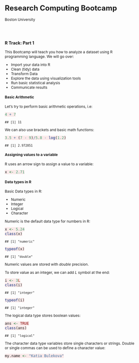 Research Computing Bootcamp
================
Boston University

<style type="text/css">

body{ /* Normal  */
  font-size: 12px;
}
td {  /* Table  */
  font-size: 8px;
}
code.r{ /* Code block */
    font-size: 12px;
    background-color: #FAEAEA; 
}
pre { /* Code block - determines code spacing between lines */
    font-size: 12px;
     
}
</style>

<br><br>

### R Track: Part 1

This Bootcamp will teach you how to analyze a dataset using R
programming language. We will go over:

  - Import your data into R
  - Clean (tidy) data
  - Transform Data
  - Explore the data using visualization tools
  - Run basic statistical analysis
  - Communicate results

#### Basic Arithmetic

Let’s try to perform basic arithmetic operations, i.e:

``` r bg-success
4 + 7
```

    ## [1] 11

We can also use brackets and basic math functions:

``` r
3.5 + (7 - 9)/5.8 - log(1.2)
```

    ## [1] 2.972851

#### Assigning values to a variable

R uses an arrow sign to assign a value to a variable:

``` r
x <- 2.71
```

#### Data types in R

Basic Data types in R:

  - Numeric
  - Integer
  - Logical
  - Character

Numeric is the default data type for numbers in R:

``` r
x <- 5.24
class(x)
```

    ## [1] "numeric"

``` r
typeof(x)
```

    ## [1] "double"

Numeric values are stored with *double* precision.

To store value as an integer, we can add *L* symbol at the end:

``` r
i <- 3L
class(i)
```

    ## [1] "integer"

``` r
typeof(i)
```

    ## [1] "integer"

The logical data type stores boolean values:

``` r
ans <- TRUE
class(ans)
```

    ## [1] "logical"

The character data type variables store single characters or strings.
Double or single commas can be used to define a character value:

``` r
my.name <- "Katia Bulekova"
```
